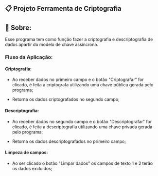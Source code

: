 ## 📋 Projeto Ferramenta de Criptografia

## 🧐 Sobre:
Esse programa tem como função fazer a criptografia e descriptografia de dados apartir do modelo de chave assíncrona.

### Fluxo da Aplicação:
#### Criptografia:
* Ao receber dados no primeiro campo e o botão "Criptografar" for clicado, é feita a criptografa utilizando uma chave pública gerada pelo programa;

* Retorna os dados criptografados no segundo campo;

#### Descriptografia:
* Ao receber dados no segundo campo e o botão "Descriptografar" for clicado, é feita a descriptografia utilizando uma chave privada gerada pelo programa;

* Retorna os dados descriptografados no primeiro campo;

#### Limpeza de campos:
* Ao  ser clicado o botão "Limpar dados" os campos de texto 1 e 2 terão os dados excluidos;

